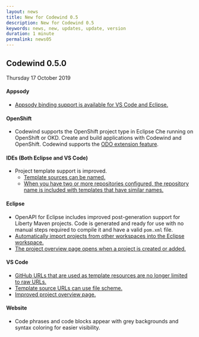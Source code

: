 ```yaml
---
layout: news
title: New for Codewind 0.5
description: New for Codewind 0.5
keywords: news, new, updates, update, version
duration: 1 minute
permalink: news05
---
```


## Codewind 0.5.0
Thursday 17 October 2019

#### Appsody
- [Appsody binding support is available for VS Code and Eclipse.](https://github.com/eclipse/codewind/issues/292)

#### OpenShift
- Codewind supports the OpenShift project type in Eclipse Che running on OpenShift or OKD. Create and build applications with Codewind and OpenShift. Codewind supports the [ODO extension feature](https://github.com/eclipse/codewind/issues/605). 

#### IDEs (Both Eclipse and VS Code)
- Project template support is improved.
  - [Template sources can be named.](https://github.com/eclipse/codewind/issues/541)
  - [When you have two or more repositories configured, the repository name is included with templates that have similar names.](https://github.com/eclipse/codewind/issues/570)

#### Eclipse
- OpenAPI for Eclipse includes improved post-generation support for Liberty Maven projects. Code is generated and ready for use with no manual steps required to compile it and have a valid `pom.xml` file.
- [Automatically import projects from other workspaces into the Eclipse workspace.](https://github.com/eclipse/codewind/issues/507)
- [The project overview page opens when a project is created or added.](https://github.com/eclipse/codewind-eclipse/issues/258)

#### VS Code
- [GitHub URLs that are used as template resources are no longer limited to raw URLs.](https://github.com/eclipse/codewind/issues/540)
- [Template source URLs can use file scheme.](https://github.com/eclipse/codewind-vscode/pull/223)
- [Improved project overview page.](https://github.com/eclipse/codewind-vscode/pull/225)

#### Website
- Code phrases and code blocks appear with grey backgrounds and syntax coloring for easier visibility.
